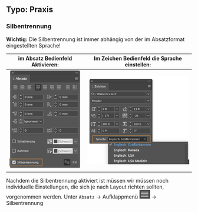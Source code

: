 ## Typo: Praxis

### Silbentrennung

**Wichtig:** Die Silbentrennung ist immer abhängig von der im Absatzformat eingestellten Sprache!

im Absatz Bedienfeld Aktivieren: | Im Zeichen Bedienfeld die Sprache einstellen:
---|---
![](bilder/silbentrennung-1.png) | ![](bilder/silbentrennung-2.png)

Nachdem die Silbentrennung aktiviert ist müssen wir müssen noch individuelle Einstellungen, die sich je nach Layout richten sollten, vorgenommen werden. Unter `Absatz` → Aufklappmenü ![](bilder/mehr-button.png) → Silbentrennung 
